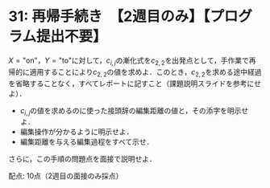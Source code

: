 # 31: 再帰手続き　【2週目のみ】【プログラム提出不要】

$X = \mbox{"on"}$，$Y = \mbox{"to"}$に対して，$c_{i,j}$の漸化式を$c_{2,2}$を出発点として，手作業で再帰的に適用することにより$c_{2,2}$の値を求めよ．このとき，$c_{2,2}$を求める途中経過を省略することなく，すべてレポートに記すこと（課題説明スライドを参考にせよ）．

+ $c_{i,j}$の値を求めるのに使った接頭辞の編集距離の値と，その添字を明示せよ．
+ 編集操作が分かるように明示せよ．
+ 編集距離を与える編集過程をすべて示せ．

さらに，この手順の問題点を面接で説明せよ．

配点: 10点（2週目の面接のみ採点）

